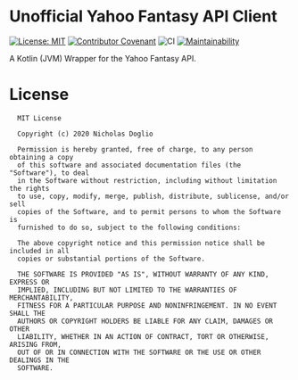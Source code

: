 # Unofficial Yahoo Fantasy API Client

[![License: MIT](https://img.shields.io/badge/License-MIT-yellow.svg)](LICENSE)
[![Contributor Covenant](https://img.shields.io/badge/Contributor%20Covenant-v2.0%20adopted-ff69b4.svg)](/.github/CODE_OF_CONDUCT.md)
![CI](https://github.com/WhosNickDoglio/Yahoo-Fantasy-Client/workflows/CI/badge.svg)
[![Maintainability](https://api.codeclimate.com/v1/badges/90c4e5a96aec6b8f30eb/maintainability)](https://codeclimate.com/github/WhosNickDoglio/Yahoo-Fantasy-Client/maintainability)

A Kotlin (JVM) Wrapper for the Yahoo Fantasy API.

# License

      MIT License
      
      Copyright (c) 2020 Nicholas Doglio
      
      Permission is hereby granted, free of charge, to any person obtaining a copy
      of this software and associated documentation files (the "Software"), to deal
      in the Software without restriction, including without limitation the rights
      to use, copy, modify, merge, publish, distribute, sublicense, and/or sell
      copies of the Software, and to permit persons to whom the Software is
      furnished to do so, subject to the following conditions:
      
      The above copyright notice and this permission notice shall be included in all
      copies or substantial portions of the Software.
      
      THE SOFTWARE IS PROVIDED "AS IS", WITHOUT WARRANTY OF ANY KIND, EXPRESS OR
      IMPLIED, INCLUDING BUT NOT LIMITED TO THE WARRANTIES OF MERCHANTABILITY,
      FITNESS FOR A PARTICULAR PURPOSE AND NONINFRINGEMENT. IN NO EVENT SHALL THE
      AUTHORS OR COPYRIGHT HOLDERS BE LIABLE FOR ANY CLAIM, DAMAGES OR OTHER
      LIABILITY, WHETHER IN AN ACTION OF CONTRACT, TORT OR OTHERWISE, ARISING FROM,
      OUT OF OR IN CONNECTION WITH THE SOFTWARE OR THE USE OR OTHER DEALINGS IN THE
      SOFTWARE.